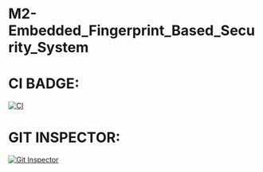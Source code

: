 # M2-Embedded_Fingerprint_Based_Security_System

# CI BADGE:

[![CI](https://github.com/padma510/M2-Embedded_Fingerprint_Based_Security_System/actions/workflows/main.yml/badge.svg)](https://github.com/padma510/M2-Embedded_Fingerprint_Based_Security_System/actions/workflows/main.yml)

# GIT INSPECTOR:

[![Git Inspector](https://github.com/padma510/M2-Embedded_Fingerprint_Based_Security_System/actions/workflows/Git_Inspector.yml/badge.svg)](https://github.com/padma510/M2-Embedded_Fingerprint_Based_Security_System/actions/workflows/Git_Inspector.yml)
